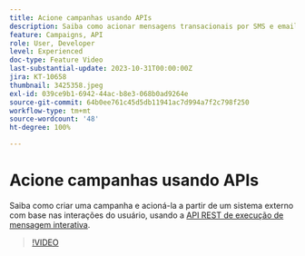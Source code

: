 ```yaml
---
title: Acione campanhas usando APIs
description: Saiba como acionar mensagens transacionais por SMS e email a partir de um sistema externo no AJO.
feature: Campaigns, API
role: User, Developer
level: Experienced
doc-type: Feature Video
last-substantial-update: 2023-10-31T00:00:00Z
jira: KT-10658
thumbnail: 3425358.jpeg
exl-id: 039ce9b1-6942-44ac-b8e3-068b0ad9264e
source-git-commit: 64b0ee761c45d5db11941ac7d994a7f2c798f250
workflow-type: tm+mt
source-wordcount: '48'
ht-degree: 100%

---
```


# Acione campanhas usando APIs

Saiba como criar uma campanha e acioná-la a partir de um sistema externo com base nas interações do usuário, usando a [API REST de execução de mensagem interativa](https://developer.adobe.com/journey-optimizer-apis/references/messaging/#tag/execution).

>[!VIDEO](https://video.tv.adobe.com/v/3452730/?learn=on&captions=por_br)
